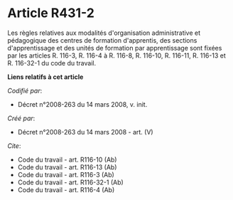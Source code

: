 # Article R431-2

Les règles relatives aux modalités d'organisation administrative et pédagogique des centres de formation d'apprentis, des
sections d'apprentissage et des unités de formation par apprentissage sont fixées par les articles R. 116-3, R. 116-4 à R.
116-8, R. 116-10, R. 116-11, R. 116-13 et R. 116-32-1 du code du travail.

**Liens relatifs à cet article**

_Codifié par_:

  - Décret n°2008-263 du 14 mars 2008, v. init.

_Créé par_:

  - Décret n°2008-263 du 14 mars 2008 - art. (V)

_Cite_:

  - Code du travail - art. R116-10 (Ab)
  - Code du travail - art. R116-13 (Ab)
  - Code du travail - art. R116-3 (Ab)
  - Code du travail - art. R116-32-1 (Ab)
  - Code du travail - art. R116-4 (Ab)
